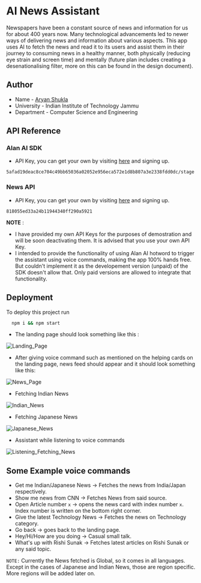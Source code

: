 
# AI News Assistant

Newspapers  have  been  a  constant  source  of news and information for us for about 400 years now. Many technological advancements led to newer ways of delivering news  and  information  about  various  aspects.
This app uses AI to fetch the news and read it to its users and assist them in their journey to consuming news in a healthy manner, both physically (reducing eye strain and screen time) and mentally (future plan includes creating a desenationalising filter, more on this can be found in the design document).




## Author

- Name - [Aryan Shukla](https://www.github.com/aryannewyork)
- University - Indian Institute of Technology Jammu
- Department - Computer Science and Engineering



## API Reference

### Alan AI SDK
- API Key, you can get your own by visiting [here](https://alan.app/) and signing up.

```
5afad19deac8ce704c49bb65036a02052e956eca572e1d8b807a3e2338fdd0dc/stage
```

### News API

- API Key, you can get your own by visiting [here](https://newsapi.org/) and signing up.
```
818055ed33a24b11944340ff290a5921
```

__NOTE__ : 
- I have provided my own API Keys for the purposes of demostration and will be soon deactivating them. It is advised that you use your own API Key.
- I intended to provide the functionality of using Alan AI hotword to trigger the assistant using voice commands, making the app 100% hands free. But couldn't implement it as the developement version (unpaid) of the SDK doesn't allow that. Only paid versions are allowed to integrate that functionality.


## Deployment

To deploy this project run

```bash
  npm i && npm start
```
- The landing page should look something like this : 

![Landing_Page](https://user-images.githubusercontent.com/79625246/199540449-a6dff4cf-b3f0-4608-9259-8e473cb89d6f.png)

- After giving voice command such as mentioned on the helping cards on the landing page, news feed should appear and it should look something like this:

![News_Page](https://user-images.githubusercontent.com/79625246/199540427-effe897a-b77d-4e15-8882-d7fbe8f7975d.png)

- Fetching Indian News


![Indian_News](https://user-images.githubusercontent.com/79625246/199540440-b40ca387-4e4f-477b-b4e3-aac74db417da.png)

- Fetching Japanese News

![Japanese_News](https://user-images.githubusercontent.com/79625246/199540445-756c5f99-f82c-4f3f-a2b0-abdc66107142.png)

- Assistant while listening to voice commands

![Listening_Fetching_News](https://user-images.githubusercontent.com/79625246/199540452-7a17d5d9-80e3-4f56-b7c4-bd95f0939485.png)


## Some Example voice commands

- Get me Indian/Japanese News -> Fetches the news from India/Japan respectively.
- Show me news from CNN -> Fetches News from said source.
- Open Article number `x` -> opens the news card with index number `x`. Index number is written on the bottom right corner.
- Give the latest Technology News -> Fetches the news on Technology category.
- Go back -> goes back to the landing page.
- Hey/Hi/How are you doing -> Casual small talk.
- What's up with Rishi Sunak -> Fetches latest articles on Rishi Sunak or any said topic.

`NOTE:` Currently the News fetched is Global, so it comes in all languages. Except in the cases of Japanese and Indian News, those are region specific. More regions will be added later on.